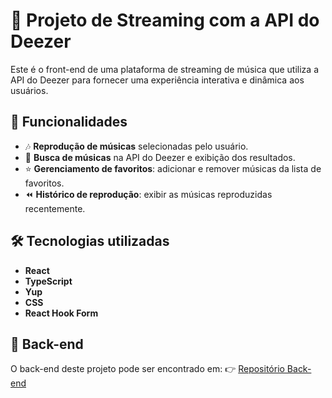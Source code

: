 # 🎵 Projeto de Streaming com a API do Deezer

Este é o front-end de uma plataforma de streaming de música que utiliza a API do Deezer para fornecer uma experiência interativa e dinâmica aos usuários.

## 🚀 Funcionalidades

- 🎶 **Reprodução de músicas** selecionadas pelo usuário.
- 🔎 **Busca de músicas** na API do Deezer e exibição dos resultados.
- ⭐ **Gerenciamento de favoritos**: adicionar e remover músicas da lista de favoritos.
- ⏪ **Histórico de reprodução**: exibir as músicas reproduzidas recentemente.

## 🛠 Tecnologias utilizadas

- **React**
- **TypeScript**
- **Yup**
- **CSS**
- **React Hook Form**

## 🔗 Back-end

O back-end deste projeto pode ser encontrado em:
👉 [Repositório Back-end](https://github.com/Matheus-Loubach/StreamWaveSpotify-Back)
